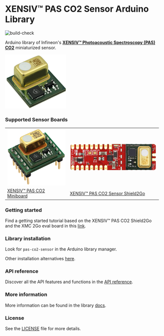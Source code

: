 # XENSIV™ PAS CO2 Sensor Arduino Library

![build-check](https://github.com/Infineon/arduino-pas-co2-sensor/actions/workflows/build-check.yml/badge.svg)

Arduino library of Infineon's [**XENSIV™ Photoacoustic Spectroscopy (PAS) CO2**](https://www.infineon.com/cms/en/product/sensor/co2-sensors/) miniaturized sensor.

<img src="docs/img/pas-co2-module.png" width=200>

### Supported Sensor Boards

<table>
    <tr>
        <td><img src="docs/img/pas-co2-miniboard.png" width="200"></td>
        <td><img src="docs/img/pas-co2-s2go-front.png" width="300"></td>
    </tr>
    <tr>
        <td style="test-align : center"><a href="https://arduino-pas-co2-sensor.readthedocs.io/en/latest/hw-platforms.html#xensiv-pas-co2-miniboard">XENSIV™ PAS CO2 Miniboard</a></td>
        <td style="test-align : center"><a href="https://arduino-pas-co2-sensor.readthedocs.io/en/latest/hw-platforms.html#xensiv-pas-co2-sensor-shield2go">XENSIV™ PAS CO2 Sensor Shield2Go</a></td>
    </tr>
</table>

### Getting started

Find a getting started tutorial based on the XENSIV™ PAS CO2 Shield2Go and the XMC 2Go eval board in this [link](https://arduino-pas-co2-sensor.readthedocs.io/en/latest/getting-started.html).

### Library installation

Look for ```pas-co2-sensor``` in the Arduino library manager.

Other installation alternatives [here](https://arduino-pas-co2-sensor.readthedocs.io/en/latest/lib-install.html).

### API reference

Discover all the API features and functions in the [API reference](https://arduino-pas-co2-sensor.readthedocs.io/en/latest/api-ref.html).

### More information

More information can be found in the library [docs](https://arduino-pas-co2-sensor.readthedocs.io/en/latest/index.html).
  
### License

See the [LICENSE](LICENSE.md) file for more details.


